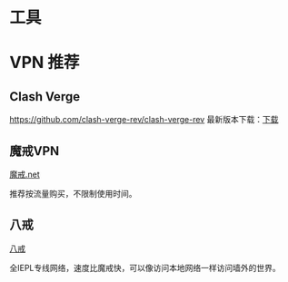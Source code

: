 # 工具

# VPN 推荐

## Clash Verge

https://github.com/clash-verge-rev/clash-verge-rev
最新版本下载：[下载](https://github.com/clash-verge-rev/clash-verge-rev/releases/latest)

## 魔戒VPN

[魔戒.net](https://mojie.cyou/#/register?code=T2sFODjK)

推荐按流量购买，不限制使用时间。

## 八戒

[八戒](https://bajie.cyou/#/register?code=ISDKAZLf)

全IEPL专线网络，速度比魔戒快，可以像访问本地网络一样访问墙外的世界。
